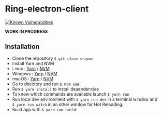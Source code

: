 # Ring-electron-client

[![Known Vulnerabilities](https://snyk.io/test/github/ventilooo/ring-electron-client/badge.svg)](https://snyk.io/test/github/ventilooo/ring-electron-client)

**WORK IN PROGRESS**

## Installation

* Clone the repository `$ git clone <repo>`
* Install Yarn and NVM
 * Linux :
  [Yarn](https://yarnpkg.com/en/docs/install)
  / [NVM](https://github.com/creationix/nvm#installation)
 * Windows :
  [Yarn](https://yarnpkg.com/lang/en/docs/install/#windows-tab)
  / [NVM](https://github.com/coreybutler/nvm-windows)
 * macOS :
  [Yarn](https://yarnpkg.com/lang/en/docs/install/#mac-tab)
  / [NVM](http://garywoodfine.com/install-nodejs-nvm-osx/)
* Go to directory and run `$ nvm use`
* Run `$ yarn install` to install dependencies
* To know which commands are available launch `$ yarn run`
* Run local dev environment with `$ yarn run dev` in a terminal window and `$ yarn run watch` in an other window for Hot Reloading.
* Build app with `$ yarn run build`
